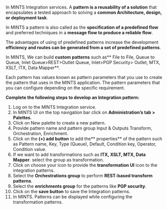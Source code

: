 In MINTS Integration services. A **pattern is a reusability of a solution** that encapsulates a tested approach to solving a **common Architecture, design, or deployment task**.

In MINTS a pattern is also called as the **specification of a predefined flow** and preferred techniques in a **message flow to produce a reliable flow**. 

The advantages of using of predefined patterns increase the development **efficiency and routes can be generated from a set of predefined patterns**.

In MINTS, We can build **custom patterns** such as** File to File, Queue to Queue, Inlet Queue>REST>Outlet Queue, Inlet>PGP Security> Outlet, MTX, XSLT, ITX, Data Mapper**.

Each pattern has values known as pattern parameters that you use to create the pattern that uses in the MINTS application. The pattern parameters that you can configure depending on the specific requirement.

**Complete the following steps to develop an Integration pattern:**
1.	Log on to the MINTS Integration service.
2.	In MINTS UI on the top navigation bar click on **Administration’s tab > Palettes**.
3.	Click on New palette to create a new pattern.
4.	Provide pattern name and pattern group Input & Outputs Transform, Orchestration, Enrichment.
5.	Click on the **(+) add button** to add the** properties** of the pattern such as Pattern name, Key, Type (Queue), Default, Condition key, Operator, Condition value.
6.	If we want to add transformations such as **ITX, XSLT, MTX, Data Mapper**. select the group as transformation.
7.	Click on choose your icon to provide the **transformation UI** icon to the integration patterns.
8.	Select the **Orchestrations group** to perform **REST-based transform patterns**.
9.	Select the **enrichments group** for the patterns like **PGP security**.
10.	 Click on the **save button** to save the Integration patterns.
11.	In MINTS. Patterns can be displayed while configuring the transformation patterns.
